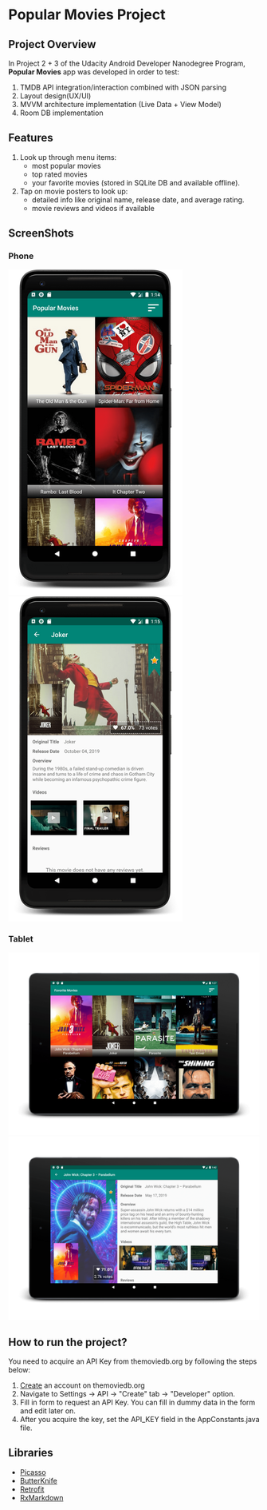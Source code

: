 # Popular Movies Project

## Project Overview
In Project 2 + 3 of the Udacity Android Developer Nanodegree Program, **Popular Movies** app was developed in order to test:

1) TMDB API integration/interaction combined with JSON parsing
2) Layout design(UX/UI)
3) MVVM architecture implementation (Live Data + View Model)
4) Room DB implementation

## Features

1) Look up through menu items:
    - most popular movies
    - top rated movies
    - your favorite movies (stored in SQLite DB and available offline).
2) Tap on movie posters to look up:
    - detailed info like original name, release date, and average rating.
    - movie reviews and videos if available

## ScreenShots

### Phone
![](app/src/main/res/drawable/phone_pop_movies.png) ![](app/src/main/res/drawable/phone_movie_details.png)

### Tablet
![](app/src/main/res/drawable/tablet_favorite_movies.png) ![](app/src/main/res/drawable/tablet_movie_details.png)

## How to run the project?

You need to acquire an API Key from themoviedb.org by following the steps below:

1) [Create](https://www.google.com/url?q=https://www.themoviedb.org/account/signup&sa=D&ust=1565723396301000) an account on themoviedb.org
2) Navigate to Settings -> API -> "Create" tab -> "Developer" option. 
3) Fill in form to request an API Key. You can fill in dummy data in the form and edit later on.
4) After you acquire the key, set the API_KEY field in the AppConstants.java file.

## Libraries
* [Picasso](https://github.com/square/picasso)
* [ButterKnife](https://github.com/JakeWharton/butterknife)
* [Retrofit](https://square.github.io/retrofit/)
* [RxMarkdown](https://github.com/yydcdut/RxMarkdown)
